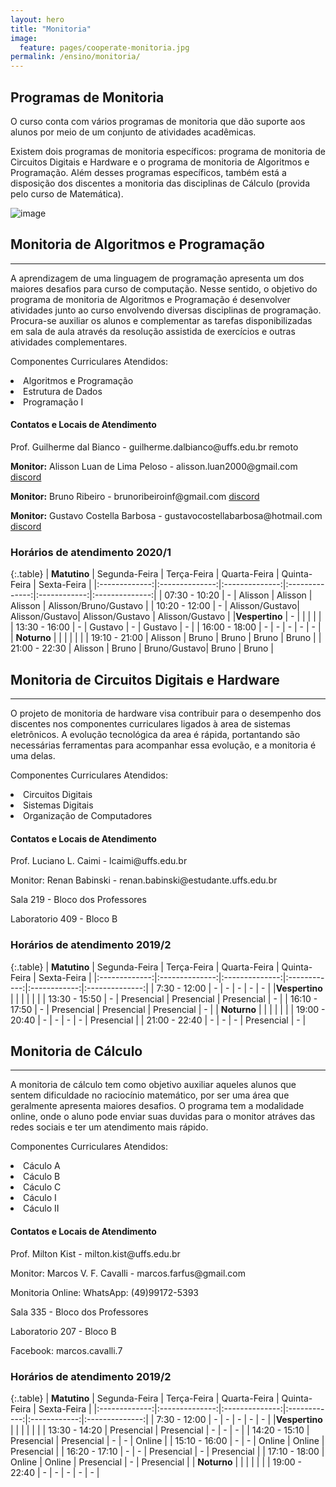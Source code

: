 ```yaml
---
layout: hero
title: "Monitoria"
image:
  feature: pages/cooperate-monitoria.jpg
permalink: /ensino/monitoria/
---
```


<section class="fdb-block">
  <div class="container">
    <div class="row align-items-center pt-2 pt-lg-5">
      <div class="col-12 col-md-8 col-lg-7">
        <h2>Programas de Monitoria</h2>
        <p class="lead">O curso conta com vários programas de monitoria que dão suporte aos alunos por meio de um conjunto de atividades acadêmicas.</p>
        <p>Existem dois programas de monitoria específicos: programa de monitoria de Circuitos Digitais e Hardware e o programa de monitoria de Algoritmos e Programação. Além desses programas específicos, também está a disposição dos discentes a monitoria das disciplinas de Cálculo (provida pelo curso de Matemática).</p>
      </div>
      <div class="col-8 col-md-4 m-auto m-md-0 ml-md-auto pt-5">
        <p><img alt="image" class="img-fluid" src="../../images/illustrations/teaching.svg"></p>
      </div>
    </div>
  </div>
</section>

<section class="mt-2 mb-5">
  <div class="container">
    <div class="row justify-content-center">
      <div class="col-12 text-left">
        <h2>Monitoria de Algoritmos e Programação</h2>
        <hr/>
        <p>
            A aprendizagem de uma linguagem de programação apresenta um dos maiores 
            desafios para curso de computação. Nesse sentido, o objetivo do programa 
            de monitoria de Algoritmos e Programação é desenvolver atividades junto 
            ao curso envolvendo diversas disciplinas de programação. Procura-se
            auxiliar os alunos e complementar as tarefas disponibilizadas em sala
            de aula através da resolução assistida de exercícios e outras atividades complementares.
        </p>
        <p>Componentes Curriculares Atendidos:</p>
        <li>Algoritmos e Programação</li>
        <li>Estrutura de Dados</li>
        <li>Programação I</li>
        <div class="card mt-5">
            <div class="card-header">
                <h4>Contatos e Locais de Atendimento</h4>
            </div>
            <div class="card-body">
                <div class="row text-left">
                    <div class="col-12">
                        <p>
                            Prof. Guilherme dal Bianco - guilherme.dalbianco@uffs.edu.br
                            <span class="badge bg-red-500 text-light">remoto</span>
                        </p>
                        <p>
                            <b>Monitor:</b> Alisson Luan de Lima Peloso - alisson.luan2000@gmail.com
                            <span class="badge bg-indigo-500">
                                <a
                                    href="https://discord.gg/knABxNp"
                                    class="text-indigo-50 hover:text-indigo-50"
                                >
                                    discord
                                </a>
                            </span>
                        </p>
                        <p>
                            <b>Monitor:</b> Bruno Ribeiro - brunoribeiroinf@gmail.com
                            <span class="badge bg-indigo-500">
                                <a
                                    href="https://discord.gg/knABxNp"
                                    class="text-indigo-50 hover:text-indigo-50"
                                >
                                    discord
                                </a>
                            </span>
                        </p>
                        <p>
                            <b>Monitor:</b> Gustavo Costella Barbosa - gustavocostellabarbosa@hotmail.com
                            <span class="badge bg-indigo-500">
                                <a
                                    href="https://discord.gg/knABxNp"
                                    class="text-indigo-50 hover:text-indigo-50"
                                >
                                    discord
                                </a>
                            </span>
                        </p>
                    </div>
                </div> 
            </div> 
        </div>
      </div>
    </div>
  </div>
</section>

<h3>Horários de atendimento 2020/1</h3>

{:.table}
|  **Matutino** |  Segunda-Feira |   Terça-Feira  | Quarta-Feira   | Quinta-Feira |   Sexta-Feira  |
|:-------------:|:--------------:|:--------------:|:--------------:|:------------:|:--------------:|
| 07:30 - 10:20 |       -        |   Alisson      |   Alisson      |  Alisson     | Alisson/Bruno/Gustavo |
| 10:20 - 12:00 |       -        | Alisson/Gustavo| Alisson/Gustavo| Alisson/Gustavo | Alisson/Gustavo |
|**Vespertino** |       -        |                |              |              |                |
| 13:30 - 16:00 |       -        | Gustavo        |      -       |   Gustavo    |    -           |
| 16:00 - 18:00 |       -        |       -        |    -         |      -       |    -           |
| **Noturno**   |                |                |              |              |                |
| 19:10 - 21:00 | Alisson        |        Bruno   | Bruno        | Bruno        | Bruno          |
| 21:00 - 22:30 | Alisson        |        Bruno   | Bruno/Gustavo| Bruno        | Bruno          |


<section class="mt-4 mb-4">
  <div class="container">
    <div class="row justify-content-center">
      <div class="col-12 text-left">
        <h2>Monitoria de Circuitos Digitais e Hardware</h2>
        <hr/>
        <p>
            O projeto de monitoria de hardware visa contribuir para o desempenho dos discentes nos componentes curriculares ligados à area de sistemas eletrônicos. A evolução tecnológica da area é rápida, portantando são necessárias ferramentas para acompanhar essa evolução, e a monitoria é uma delas.
        </p>
        <p>Componentes Curriculares Atendidos:</p>
        <li>Circuitos Digitais</li>
        <li>Sistemas Digitais</li>
        <li>Organização de Computadores</li>
        <div class="card mt-4">
            <div class="card-header">
                <h4>Contatos e Locais de Atendimento</h4>
            </div>
            <div class="card-body">
                <div class="row text-left">
                    <div class="col-12 col-sm-6 col-md-7">
                        <p>Prof. Luciano L. Caimi - lcaimi@uffs.edu.br</p>
                        <p>Monitor: Renan Babinski - renan.babinski@estudante.uffs.edu.br</p>
                    </div>
                    <div class="col-12 col-sm-6 col-md-5">
                        <p>Sala 219 - Bloco dos Professores</p>
                        <p>Laboratorio 409 - Bloco B</p>
                    </div>
                </div> 
            </div> 
        </div>
      </div>
    </div>
  </div>
</section>

<h3>Horários de atendimento 2019/2</h3>

{:.table}
|  **Matutino** |  Segunda-Feira |   Terça-Feira  | Quarta-Feira | Quinta-Feira |   Sexta-Feira  |
|:-------------:|:--------------:|:--------------:|:------------:|:------------:|:--------------:|
| 7:30 - 12:00  | -              | -              | -            |  -           | -              |
|**Vespertino** |                |                |              |              |                |
| 13:30 - 15:50 | -              | Presencial     | Presencial   |  Presencial  | -              |
| 16:10 - 17:50 | -              | Presencial     | Presencial   |  Presencial  | -              |
| **Noturno**   |                |                |              |              |                |
| 19:00 - 20:40 | -              | -              | -            |  -           | Presencial     |
| 21:00 - 22:40 | -              | -              | -            |  Presencial  | -              |


<section class="mt-4 mb-4">
  <div class="container">
    <div class="row justify-content-center">
      <div class="col-12 text-left">
        <h2>Monitoria de Cálculo</h2>
        <hr/>
        <p>
            A monitoria de cálculo tem como objetivo auxiliar aqueles alunos que sentem dificuldade no raciocínio matemático, por ser uma área que geralmente apresenta maiores desafios. O programa tem a modalidade online, onde o aluno pode enviar suas duvidas para o monitor atráves das redes sociais e ter um atendimento mais rápido.
        </p>
        <p>Componentes Curriculares Atendidos:</p>
        <li>Cáculo A</li>
        <li>Cáculo B</li>
        <li>Cáculo C</li>
        <li>Cáculo I</li>
        <li>Cáculo II</li>
        <div class="card mt-4">
            <div class="card-header">
                <h4>Contatos e Locais de Atendimento</h4>
            </div>
            <div class="card-body">
                <div class="row text-left">
                    <div class="col-12 col-sm-6 col-md-7">
                        <p>Prof. Milton Kist - milton.kist@uffs.edu.br</p>
                        <p>Monitor: Marcos V. F. Cavalli  - marcos.farfus@gmail.com</p>
                        <p>Monitoria Online: WhatsApp: (49)99172-5393</p>
                    </div>
                    <div class="col-12 col-sm-6 col-md-5">
                        <p>Sala 335 - Bloco dos Professores</p>
                        <p>Laboratorio 207 - Bloco B</p>
                        <p>Facebook: marcos.cavalli.7</p>
                    </div>
                </div> 
            </div> 
        </div>
      </div>
    </div>
  </div>
</section>

<h3>Horários de atendimento 2019/2</h3>

{:.table}
|  **Matutino** |  Segunda-Feira |   Terça-Feira  | Quarta-Feira | Quinta-Feira |   Sexta-Feira  |
|:-------------:|:--------------:|:--------------:|:------------:|:------------:|:--------------:|
| 7:30 - 12:00  | -              | -              | -            |  -           | -              |
|**Vespertino** |                |                |              |              |                |
| 13:30 - 14:20 | Presencial     | Presencial     | -            |  -           | -              |
| 14:20 - 15:10 | Presencial     | Presencial     | -            |  -           | Online         |
| 15:10 - 16:00 | -              | -              | Online       | Online       | Presencial     |
| 16:20 - 17:10 | -              | -              | Presencial   |  -           | Presencial     |
| 17:10 - 18:00 | Online         | Online         | Presencial   |  -           | Presencial     |
| **Noturno**   |                |                |              |              |                |
| 19:00 - 22:40 | -              | -              | -            |  -           | -              |

